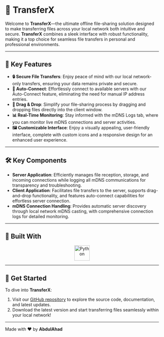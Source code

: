 # 🚀 TransferX

Welcome to **TransferX**—the ultimate offline file-sharing solution designed to make transferring files across your local network both intuitive and secure. **TransferX** combines a sleek interface with robust functionality, making it a top choice for seamless file transfers in personal and professional environments.

---

## 🌟 Key Features

- **🔒 Secure File Transfers**: Enjoy peace of mind with our local network-only transfers, ensuring your data remains private and secure.
- **🔗 Auto-Connect**: Effortlessly connect to available servers with our Auto-Connect feature, eliminating the need for manual IP address entries.
- **📁 Drag & Drop**: Simplify your file-sharing process by dragging and dropping files directly into the client window.
- **📊 Real-Time Monitoring**: Stay informed with the mDNS Logs tab, where you can monitor live mDNS connections and server activities.
- **🖼️ Customizable Interface**: Enjoy a visually appealing, user-friendly interface, complete with custom icons and a responsive design for an enhanced user experience.

---

## 🛠️ Key Components

- **Server Application**: Efficiently manages file reception, storage, and incoming connections while logging all mDNS communications for transparency and troubleshooting.
- **Client Application**: Facilitates file transfers to the server, supports drag-and-drop functionality, and features auto-connect capabilities for effortless server connection.
- **mDNS Connection Handling**: Provides automatic server discovery through local network mDNS casting, with comprehensive connection logs for detailed monitoring.

---

## 🔧 Built With

<p align="center">
  <img src="https://skillicons.dev/icons?i=python" alt="Python" width="50" />
</p>

---

## 🚀 Get Started

To dive into **TransferX**:

1. Visit our [GitHub repository](https://github.com/ahad324/transferX) to explore the source code, documentation, and latest updates.
2. Download the latest version and start transferring files seamlessly within your local network!

---

Made with ❤️ by **AbdulAhad**
